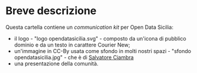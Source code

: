# Breve descrizione
Questa cartella contiene un *communication kit* per Open Data Sicilia:
* il logo - "logo opendatasicilia.svg" - composto da un'icona di pubblico dominio e da un testo in carattere Courier New;
* un'immagine in CC-By usata come sfondo in molti nostri spazi - "sfondo opendatasicilia.jpg" - che è di [Salvatore Ciambra](https://www.flickr.com/photos/vater_fotografo/)
* una presentazione della comunità.